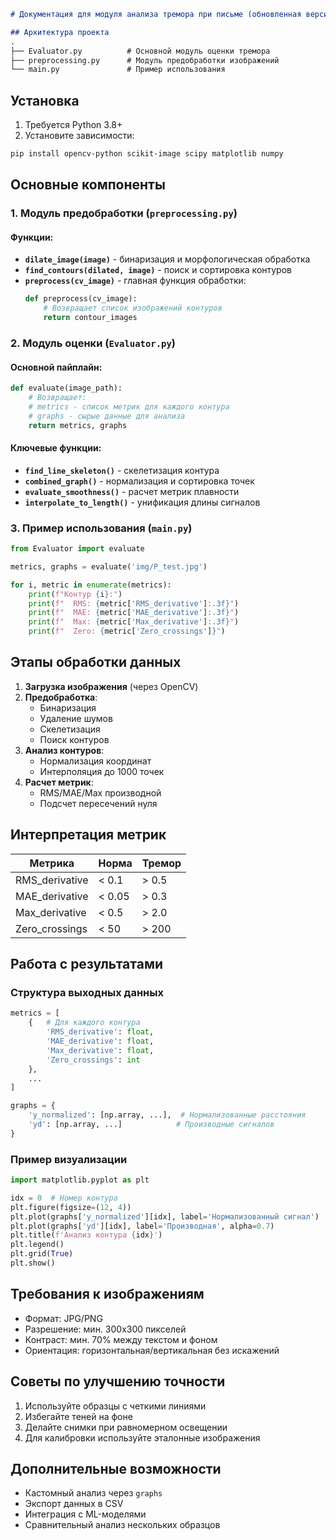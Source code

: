 ```markdown
# Документация для модуля анализа тремора при письме (обновленная версия)

## Архитектура проекта
.
├── Evaluator.py          # Основной модуль оценки тремора
├── preprocessing.py      # Модуль предобработки изображений
└── main.py               # Пример использования
```

## Установка
1. Требуется Python 3.8+
2. Установите зависимости:
```bash
pip install opencv-python scikit-image scipy matplotlib numpy
```

## Основные компоненты

### 1. Модуль предобработки (`preprocessing.py`)
#### Функции:
- **`dilate_image(image)`** - бинаризация и морфологическая обработка
- **`find_contours(dilated, image)`** - поиск и сортировка контуров
- **`preprocess(cv_image)`** - главная функция обработки:
  ```python
  def preprocess(cv_image):
      # Возвращает список изображений контуров
      return contour_images
  ```

### 2. Модуль оценки (`Evaluator.py`)
#### Основной пайплайн:
```python
def evaluate(image_path):
    # Возвращает:
    # metrics - список метрик для каждого контура
    # graphs - сырые данные для анализа
    return metrics, graphs
```

#### Ключевые функции:
- **`find_line_skeleton()`** - скелетизация контура
- **`combined_graph()`** - нормализация и сортировка точек
- **`evaluate_smoothness()`** - расчет метрик плавности
- **`interpolate_to_length()`** - унификация длины сигналов

### 3. Пример использования (`main.py`)
```python
from Evaluator import evaluate

metrics, graphs = evaluate('img/P_test.jpg')

for i, metric in enumerate(metrics):
    print(f"Контур {i}:")
    print(f"  RMS: {metric['RMS_derivative']:.3f}")
    print(f"  MAE: {metric['MAE_derivative']:.3f}")
    print(f"  Max: {metric['Max_derivative']:.3f}")
    print(f"  Zero: {metric['Zero_crossings']}")
```

## Этапы обработки данных
1. **Загрузка изображения** (через OpenCV)
2. **Предобработка**:
   - Бинаризация
   - Удаление шумов
   - Скелетизация
   - Поиск контуров
3. **Анализ контуров**:
   - Нормализация координат
   - Интерполяция до 1000 точек
4. **Расчет метрик**:
   - RMS/MAE/Max производной
   - Подсчет пересечений нуля

## Интерпретация метрик
| Метрика             | Норма          | Тремор         |
|----------------------|----------------|----------------|
| RMS_derivative      | < 0.1         | > 0.5          |
| MAE_derivative      | < 0.05        | > 0.3          |
| Max_derivative      | < 0.5         | > 2.0          |
| Zero_crossings      | < 50          | > 200          |

## Работа с результатами
### Структура выходных данных
```python
metrics = [
    {   # Для каждого контура
        'RMS_derivative': float,
        'MAE_derivative': float,
        'Max_derivative': float,
        'Zero_crossings': int
    },
    ...
]

graphs = {
    'y_normalized': [np.array, ...],  # Нормализованные расстояния
    'yd': [np.array, ...]            # Производные сигналов
}
```

### Пример визуализации
```python
import matplotlib.pyplot as plt

idx = 0  # Номер контура
plt.figure(figsize=(12, 4))
plt.plot(graphs['y_normalized'][idx], label='Нормализованный сигнал')
plt.plot(graphs['yd'][idx], label='Производная', alpha=0.7)
plt.title(f'Анализ контура {idx}')
plt.legend()
plt.grid(True)
plt.show()
```

## Требования к изображениям
- Формат: JPG/PNG
- Разрешение: мин. 300x300 пикселей
- Контраст: мин. 70% между текстом и фоном
- Ориентация: горизонтальная/вертикальная без искажений

## Советы по улучшению точности
1. Используйте образцы с четкими линиями
2. Избегайте теней на фоне
3. Делайте снимки при равномерном освещении
4. Для калибровки используйте эталонные изображения

## Дополнительные возможности
- Кастомный анализ через `graphs`
- Экспорт данных в CSV
- Интеграция с ML-моделями
- Сравнительный анализ нескольких образцов